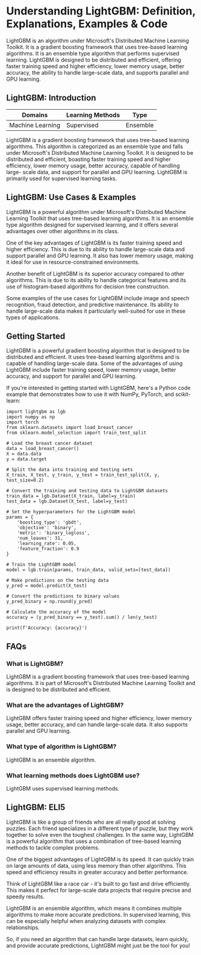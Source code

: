 # Understanding LightGBM: Definition, Explanations, Examples & Code

LightGBM is an algorithm under Microsoft's Distributed Machine Learning
Toolkit. It is a gradient boosting framework that uses tree-based learning
algorithms. It is an ensemble type algorithm that performs supervised
learning. LightGBM is designed to be distributed and efficient, offering
faster training speed and higher efficiency, lower memory usage, better
accuracy, the ability to handle large-scale data, and supports parallel and
GPU learning.

## LightGBM: Introduction

Domains | Learning Methods | Type  
---|---|---  
Machine Learning | Supervised | Ensemble  
  
LightGBM is a gradient boosting framework that uses tree-based learning
algorithms. This algorithm is categorized as an ensemble type and falls under
Microsoft's Distributed Machine Learning Toolkit. It is designed to be
distributed and efficient, boasting faster training speed and higher
efficiency, lower memory usage, better accuracy, capable of handling large-
scale data, and support for parallel and GPU learning. LightGBM is primarily
used for supervised learning tasks.

## LightGBM: Use Cases & Examples

LightGBM is a powerful algorithm under Microsoft's Distributed Machine
Learning Toolkit that uses tree-based learning algorithms. It is an ensemble
type algorithm designed for supervised learning, and it offers several
advantages over other algorithms in its class.

One of the key advantages of LightGBM is its faster training speed and higher
efficiency. This is due to its ability to handle large-scale data and support
parallel and GPU learning. It also has lower memory usage, making it ideal for
use in resource-constrained environments.

Another benefit of LightGBM is its superior accuracy compared to other
algorithms. This is due to its ability to handle categorical features and its
use of histogram-based algorithms for decision tree construction.

Some examples of the use cases for LightGBM include image and speech
recognition, fraud detection, and predictive maintenance. Its ability to
handle large-scale data makes it particularly well-suited for use in these
types of applications.

## Getting Started

LightGBM is a powerful gradient boosting algorithm that is designed to be
distributed and efficient. It uses tree-based learning algorithms and is
capable of handling large-scale data. Some of the advantages of using LightGBM
include faster training speed, lower memory usage, better accuracy, and
support for parallel and GPU learning.

If you're interested in getting started with LightGBM, here's a Python code
example that demonstrates how to use it with NumPy, PyTorch, and scikit-learn:

    
    
    
    import lightgbm as lgb
    import numpy as np
    import torch
    from sklearn.datasets import load_breast_cancer
    from sklearn.model_selection import train_test_split
    
    # Load the breast cancer dataset
    data = load_breast_cancer()
    X = data.data
    y = data.target
    
    # Split the data into training and testing sets
    X_train, X_test, y_train, y_test = train_test_split(X, y, test_size=0.2)
    
    # Convert the training and testing data to LightGBM datasets
    train_data = lgb.Dataset(X_train, label=y_train)
    test_data = lgb.Dataset(X_test, label=y_test)
    
    # Set the hyperparameters for the LightGBM model
    params = {
        'boosting_type': 'gbdt',
        'objective': 'binary',
        'metric': 'binary_logloss',
        'num_leaves': 31,
        'learning_rate': 0.05,
        'feature_fraction': 0.9
    }
    
    # Train the LightGBM model
    model = lgb.train(params, train_data, valid_sets=[test_data])
    
    # Make predictions on the testing data
    y_pred = model.predict(X_test)
    
    # Convert the predictions to binary values
    y_pred_binary = np.round(y_pred)
    
    # Calculate the accuracy of the model
    accuracy = (y_pred_binary == y_test).sum() / len(y_test)
    
    print(f'Accuracy: {accuracy}')
    
    

## FAQs

### What is LightGBM?

LightGBM is a gradient boosting framework that uses tree-based learning
algorithms. It is part of Microsoft's Distributed Machine Learning Toolkit and
is designed to be distributed and efficient.

### What are the advantages of LightGBM?

LightGBM offers faster training speed and higher efficiency, lower memory
usage, better accuracy, and can handle large-scale data. It also supports
parallel and GPU learning.

### What type of algorithm is LightGBM?

LightGBM is an ensemble algorithm.

### What learning methods does LightGBM use?

LightGBM uses supervised learning methods.

## LightGBM: ELI5

LightGBM is like a group of friends who are all really good at solving
puzzles. Each friend specializes in a different type of puzzle, but they work
together to solve even the toughest challenges. In the same way, LightGBM is a
powerful algorithm that uses a combination of tree-based learning methods to
tackle complex problems.

One of the biggest advantages of LightGBM is its speed. It can quickly train
on large amounts of data, using less memory than other algorithms. This speed
and efficiency results in greater accuracy and better performance.

Think of LightGBM like a race car - it's built to go fast and drive
efficiently. This makes it perfect for large-scale data projects that require
precise and speedy results.

LightGBM is an ensemble algorithm, which means it combines multiple algorithms
to make more accurate predictions. In supervised learning, this can be
especially helpful when analyzing datasets with complex relationships.

So, if you need an algorithm that can handle large datasets, learn quickly,
and provide accurate predictions, LightGBM might just be the tool for you!